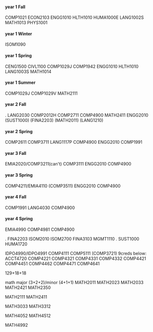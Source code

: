 #### year 1 Fall
COMP1021
ECON2103
ENGG1010
HLTH1010
HUMA1000E
LANG1002S
MATH1013
PHYS1001
#### year 1 Winter
ISOM1090
#### year 1 Spring
CENG1500
CIVL1100
COMP1029J
COMP1942
ENGG1010
HLTH1010
LANG1003S
MATH1014
#### year 1 Summer 
COMP1029J
COMP1029V
MATH2111

#### year 2 Fall
.
	LANG2030
COMP2012H
	COMP2711
	COMP4900
	MATH2411
	ENGG2010
	(SUST1000)
	(FINA2203)
	(MATH2011)
	(LANG1210)
#### year 2 Spring
COMP2611
COMP3711
LANG1117P
COMP4900
ENGG2010
COMP1991
#### year 3 Fall
EMIA2020/COMP3211(can't)
COMP3111
ENGG2010
COMP4900
#### year 3 Spring 
COMP4211/EMIA4110
(COMP3511)
ENGG2010
COMP4900
#### year 4 Fall
COMP1991
LANG4030
COMP4900
#### year 4 Spring
EMIA4990
COMP4981
COMP4900

.
	FINA2203
ISOM2010
ISOM2700
FINA3103
MGMT1110
.
	SUST1000
	HUMA1720

IDPO4990/IDPO4991
	COMP4111
	COMP5111
	(COMP3721)
9creds below:
ACCT4720
COMP4221
COMP4321
COMP4331
	COMP4332
	COMP4421
COMP4451
COMP4462
	COMP4471
COMP4641

129+18+18

math major (3+2+2)/minor (4+1+1)
	 MATH2011
MATH2023
	MATH2033
MATH2421
MATH2350

MATH2111
MATH2411

MATH3033
	MATH3312

MATH4052
	MATH4512

MATH4992


